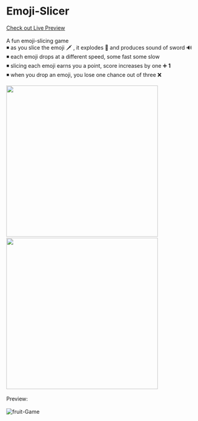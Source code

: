 # Emoji-Slicer
<a href='https://saumya-07.github.io/Fruit-Slicer/'>Check out Live Preview</a></br></br>
A fun emoji-slicing game </br>
◾ as you slice the emoji 🗡 , it explodes 🤺 and produces sound of sword 🔊 </br>
◾ each emoji drops at a different speed, some fast some slow </br>
◾ slicing each emoji earns you a point, score increases by one ➕ <strong>1</strong> </br>
◾ when you drop an emoji, you lose one chance out of three ❌

<img src="https://user-images.githubusercontent.com/68998355/105202219-c16f7b80-5b67-11eb-95b4-1eccd15a2ab6.png" width=400px>&nbsp;&nbsp;&nbsp;&nbsp;<img src="https://user-images.githubusercontent.com/68998355/105206919-e74b4f00-5b6c-11eb-9216-eba68feb5c2b.png" width=400px></br></br>
Preview:</br></br>
![fruit-Game](https://user-images.githubusercontent.com/68998355/105203811-8a01ce80-5b69-11eb-8cf7-0e6348d778c1.gif)


